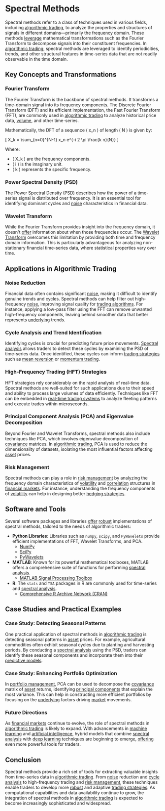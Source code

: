 # Spectral Methods

Spectral methods refer to a class of techniques used in various fields, including [algorithmic trading](../a/algorithmic_trading.md), to analyze the properties and structures of signals in different domains—primarily the frequency domain. These methods [leverage](../l/leverage.md) mathematical transformations such as the Fourier Transform to decompose signals into their constituent frequencies. In [algorithmic trading](../a/algorithmic_trading.md), spectral methods are leveraged to identify periodicities, trends, and other structural features in time-series data that are not readily observable in the time domain.

## Key Concepts and Transformations

### Fourier Transform

The Fourier Transform is the backbone of spectral methods. It transforms a time-domain signal into its frequency components. The Discrete Fourier Transform (DFT) and its efficient implementation, the Fast Fourier Transform (FFT), are commonly used in [algorithmic trading](../a/algorithmic_trading.md) to analyze historical price data, [volume](../v/volume.md), and other time-series.

Mathematically, the DFT of a sequence \( x_n \) of length \( N \) is given by:

\[ X_k = \sum_{n=0}^{N-1} x_n e^{-i 2 \pi \frac{k n}{N}} \]

Where:
- \( X_k \) are the frequency components.
- \( i \) is the imaginary unit.
- \( k \) represents the specific frequency.

### Power Spectral Density (PSD)

The Power Spectral Density (PSD) describes how the power of a time-series signal is distributed over frequency. It is an essential tool for identifying dominant cycles and [noise](../n/noise.md) characteristics in financial data.

### Wavelet Transform

While the Fourier Transform provides insight into the frequency domain, it doesn't [offer](../o/offer.md) information about when those frequencies occur. The [Wavelet Transform](../w/wavelet_transform_in_trading.md) overcomes this limitation by providing both time and frequency domain information. This is particularly advantageous for analyzing non-stationary financial time-series data, where statistical properties vary over time.

## Applications in Algorithmic Trading

### Noise Reduction

Financial data often contains significant [noise](../n/noise.md), making it difficult to identify genuine trends and cycles. Spectral methods can help filter out high-frequency [noise](../n/noise.md), improving signal quality for [trading algorithms](../t/trading_algorithms.md). For instance, applying a low-pass filter using the FFT can remove unwanted high-frequency components, leaving behind smoother data that better represents [underlying](../u/underlying.md) trends.

### Cycle Analysis and Trend Identification

Identifying cycles is crucial for predicting future price movements. [Spectral analysis](../s/spectral_analysis.md) allows traders to detect these cycles by examining the PSD of time-series data. Once identified, these cycles can inform [trading strategies](../t/trading_strategies.md) such as [mean reversion](../m/mean_reversion.md) or [momentum trading](../m/momentum_trading.md).

### High-Frequency Trading (HFT) Strategies

HFT strategies rely considerably on the rapid analysis of real-time data. Spectral methods are well-suited for such applications due to their speed and ability to process large volumes of data efficiently. Techniques like FFT can be embedded in [real-time trading systems](../r/real-time_trading_systems.md) to analyze fleeting patterns and execute trades within microseconds.

### Principal Component Analysis (PCA) and Eigenvalue Decomposition

Beyond Fourier and Wavelet Transforms, spectral methods also include techniques like PCA, which involves eigenvalue decomposition of [covariance](../c/covariance.md) matrices. In [algorithmic trading](../a/algorithmic_trading.md), PCA is used to reduce the dimensionality of datasets, isolating the most influential factors affecting [asset](../a/asset.md) prices.

### Risk Management

Spectral methods can play a role in [risk management](../r/risk_management.md) by analyzing the frequency domain characteristics of [volatility](../v/volatility.md) and [correlation](../c/correlation.md) structures in [financial markets](../f/financial_market.md). For instance, understanding the frequency components of [volatility](../v/volatility.md) can help in designing better [hedging strategies](../h/hedging_strategies.md).

## Software and Tools

Several software packages and libraries [offer](../o/offer.md) [robust](../r/robust.md) implementations of spectral methods, tailored to the needs of algorithmic traders:

- **Python Libraries**: Libraries such as `numpy`, `scipy`, and `PyWavelets` provide efficient implementations of FFT, Wavelet Transforms, and PCA.
    - [NumPy](https://numpy.org/)
    - [SciPy](https://scipy.org/)
    - [PyWavelets](https://pywavelets.readthedocs.io/en/latest/)
- **MATLAB**: Known for its powerful mathematical toolboxes, MATLAB offers a comprehensive suite of functions for performing [spectral analysis](../s/spectral_analysis.md).
    - [MATLAB Signal Processing Toolbox](https://www.mathworks.com/products/signal.html)
- **R**: The `stats` and `TSA` packages in R are commonly used for time-series and [spectral analysis](../s/spectral_analysis.md).
    - [Comprehensive R Archive Network (CRAN)](https://cran.r-project.org/)

## Case Studies and Practical Examples

### Case Study: Detecting Seasonal Patterns 

One practical application of spectral methods in [algorithmic trading](../a/algorithmic_trading.md) is detecting seasonal patterns in [asset](../a/asset.md) prices. For example, agricultural commodities often exhibit seasonal cycles due to planting and harvesting periods. By conducting a [spectral analysis](../s/spectral_analysis.md) using the PSD, traders can identify these seasonal components and incorporate them into their [predictive models](../p/predictive_models_in_trading.md).

### Case Study: Enhancing Portfolio Optimization

In [portfolio management](../p/portfolio_management.md), PCA can be used to decompose the [covariance](../c/covariance.md) matrix of [asset](../a/asset.md) returns, identifying [principal components](../p/principal_components_in_trading.md) that explain the most variance. This can help in constructing more efficient portfolios by focusing on the [underlying](../u/underlying.md) factors driving [market](../m/market.md) movements.

### Future Directions

As [financial markets](../f/financial_market.md) continue to evolve, the role of spectral methods in [algorithmic trading](../a/algorithmic_trading.md) is likely to expand. With advancements in [machine learning](../m/machine_learning.md) and [artificial intelligence](../a/artificial_intelligence_in_trading.md), hybrid models that combine [spectral analysis](../s/spectral_analysis.md) with [deep learning](../d/deep_learning.md) techniques are beginning to emerge, [offering](../o/offering.md) even more powerful tools for traders.

## Conclusion

Spectral methods provide a rich set of tools for extracting valuable insights from time-series data in [algorithmic trading](../a/algorithmic_trading.md). From [noise](../n/noise.md) reduction and [cycle analysis](../c/cycle_analysis.md) to high-frequency trading and [risk management](../r/risk_management.md), these techniques enable traders to develop more [robust](../r/robust.md) and adaptive [trading strategies](../t/trading_strategies.md). As computational capabilities and data availability continue to grow, the integration of spectral methods in [algorithmic trading](../a/algorithmic_trading.md) is expected to become increasingly sophisticated and widespread.